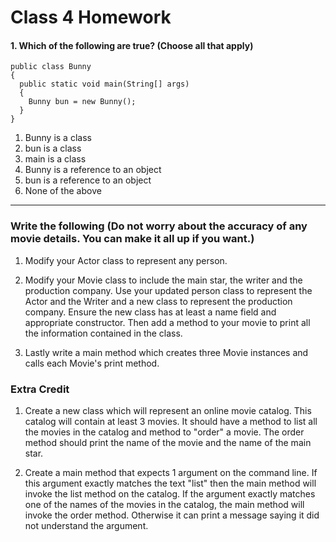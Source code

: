 # Class 4 Homework

<style>
@media print {
  pre {
    border: 1px solid gray;
    page-break-inside: avoid;
  }
}

.break {
  page-break-after: always;
}
</style>

#### 1. Which of the following are true? (Choose all that apply)
```
public class Bunny
{
  public static void main(String[] args)
  {
    Bunny bun = new Bunny();
  }
}
```

1. Bunny is a class
1. bun is a class
1. main is a class
1. Bunny is a reference to an object
1. bun is a reference to an object
1. None of the above

---

### Write the following (Do not worry about the accuracy of any movie details.  You can make it all up if you want.)

1. Modify your Actor class to represent any person.

1. Modify your Movie class to include the main star, the writer and the production company. Use your updated person class to represent the Actor and the Writer and a new class to represent the production company.  Ensure the new class has at least a name field and appropriate constructor.
Then add a method to your movie to print all the information contained in the class.

1. Lastly write a main method which creates three Movie instances and calls each Movie's print method.

### Extra Credit

1. Create a new class which will represent an online movie catalog.  This catalog will contain at least 3 movies.  It should have a method to list all the movies in the catalog and method to "order" a movie.  The order method should print the name of the movie and the name of the main star.

1. Create a main method that expects 1 argument on the command line.  If this argument exactly matches the text "list" then the main method will invoke the list method on the catalog.  If the argument exactly matches one of the names of the movies in the catalog, the main method will invoke the order method. Otherwise it can print a message saying it did not understand the argument.
